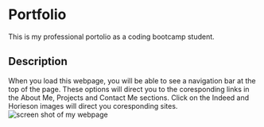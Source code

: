 # Portfolio
This is my professional portolio as a coding bootcamp student.

## Description 
When you load this webpage, you will be able to see a navigation bar at the top of the page. These options will direct you to the coresponding links in the About Me, Projects and Contact Me sections. Click on the Indeed and Horieson images will direct you coresponding sites.![screen shot of my webpage](https://user-images.githubusercontent.com/114364879/197654851-30a735dc-0ba1-4682-bfd2-8c07124f5bd8.jpg)
